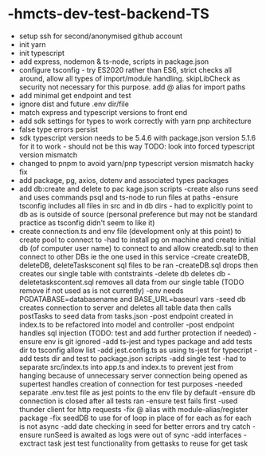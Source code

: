# -hmcts-dev-test-backend-TS
- setup ssh for second/anonymised github account
- init yarn
- init typescript
- add express, nodemon & ts-node, scripts in package.json
- configure tsconfig - try ES2020 rather than ES6, strict checks all around, allow all types of import/module handling. skipLibCheck as security not necessary for this purpose. add @ alias for import paths
- add minimal get endpoint and test
- ignore dist and future .env dir/file
- match express and typescript versions to front end
- add sdk settings for types to work correctly with yarn pnp architecture
- false type errors persist
- sdk typescript version needs to be 5.4.6 with package.json version 5.1.6 for it to work - should not be this way
TODO: look into forced typescript version mismatch
- changed to pnpm to avoid yarn/pnp typescript version mismatch hacky fix
- add package, pg, axios, dotenv and associated types packages
- add db:create and delete to pac kage.json scripts
-create also runs seed and uses commands psql <path> and ts-node <path> to run files at paths
-ensure tsconfig includes all files in src and in db dirs - had to explicitly point to db as is outside of source (personal preference but may not be standard practice as tsconfig didn't seem to like it)
- create connection.ts and env file (development only at this point) to create pool to connect to 
-had to install pg on machine and create initial db (of computer user name) to connect to and allow createdb.sql to then connect to other DBs ie the one used in this service
-create createDB, deleteDB, deleteTasksconent sql files to be ran
-createDB.sql drops then creates our single table with contstraints
-delete db deletes db
-deletetaskscontent.sql removes all data from our single table (TODO remove if not used as is not currently)
-env needs PGDATABASE=databasename and BASE_URL=baseurl vars
-seed db creates connection to server and deletes all table data then calls postTasks to seed data from tasks.json
-post endpoint created in index.ts to be refactored into model and controller
-post endpoint handles sql injection (TODO: test and add further protection if needed)
-ensure env is git ignored
-add ts-jest and types package and add tests dir to tsconfig allow list
-add jest.config.ts as using ts-jest for typecript
-add tests dir and test to package.json scripts
-add single test
-had to separate src/index.ts into app.ts and index.ts to prevent jest from hanging because of unnecessary server connection being opened as supertest handles creation of connection for test purposes
-needed separate .env.test file as jest points to the env file by default
-ensure db connection is closed after all tests ran
-ensure test fails first
-used thunder client for http requests
-fix @ alias with module-alias/register package
-fix seedDB to use for of loop in place of for each as for each is not async
-add date checking in seed for better errors and try catch
-ensure runSeed is awaited as logs were out of sync
-add interfaces
-exctract task jest test functionality from gettasks to reuse for get task


